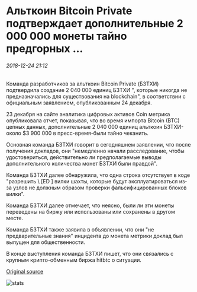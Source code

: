 # Альткоин Bitcoin Private подтверждает дополнительные 2 000 000 монеты тайно предгорных ...

###### 2018-12-24 21:12

Команда разработчиков за альткоин Bitcoin Private (БЗТХИ) подтвердила создание 2 040 000 единиц БЗТХИ ", которые никогда не предназначались для существования на blockchain", в соответствии с официальным заявлением, опубликованным 24 декабря.

23 декабря на сайте аналитика цифровых активов Coin метрика опубликовала отчет, показывая, что во время импорта Bitcoin (BTC) цепных данных, дополнительные 2 040 000 единиц альткоин БЗТХИ-около $3 900 000 в пресс-время-были тайно чеканить.

Основная команда БЗТХИ говорит в сегодняшнем заявлении, что после получения докладов, они "немедленно начали расследование, чтобы удостовериться, действительно ли предполагаемые выводы дополнительного количества монет БЗТХИ были правдой".

Команда БЗТХИ далее обнаружила, что одна строка отсутствует в коде "разрешить \ [ED \] вилки шахты, которые будут эксплуатироваться из-за узлов не должным образом проверки фальсифицированных блоков вилки".

Команда БЗТХИ далее отмечает, что неясно, были ли эти монеты переведены на биржу или использованы или сохранены в другом месте.

Команда БЗТХИ также заявила в объявлении, что они "не предварительные знания" инцидента до монета метрики доклад был выпущен для общественности.

В конце выступления команда БЗТХИ пишет, что они связались с крупным крипто-обменным биржа hitbtc о ситуации.

[Original source](https://cointelegraph.com/news/altcoin-bitcoin-private-confirms-additional-2-million-coins-secretly-premined)

![stats](https://c.statcounter.com/11760860/0/a89fa40b/1/ "stats")